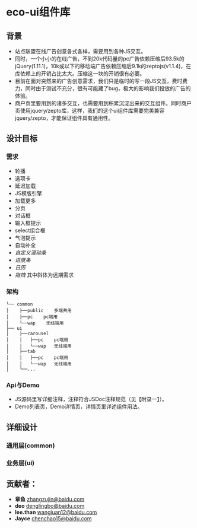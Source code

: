 # eco-ui组件库

## 背景

- 站点联盟在线广告创意各式各样，需要用到各种JS交互。
- 同时，一个小小的在线广告，不到20k代码量的pc广告依赖压缩后93.5k的jQuery(1.11.1)，10k或以下的移动端广告依赖压缩后9.1k的zeptojs(v1.1.4)，在库依赖上的开销占比太大。压缩这一块的开销很有必要。
- 目前在面对突然来的广告创意需求，我们只是临时的写一段JS交互，费时费力，同时由于测试不充分，很有可能藏了bug，极大的影响我们投放的广告的体验。
- 商户页里要用到的诸多交互，也需要用到积累沉淀出来的交互组件。同时商户页使用jquery/zepto库，这样，我们的这个ui组件库需要完美兼容jquery/zepto，才能保证组件具有通用性。

## 设计目标
### 需求
- 轮播
- 选项卡
- 延迟加载
- JS模版引擎
- 加载更多
- 分页
- 对话框
- 输入框提示
- select组合框
- 气泡提示
- 自动补全
- *自定义滚动条*
- *进度条*
- *日历*
- *拖拽*
其中斜体为远期需求

### 架构
	└── common
	│    ├──public    多端共用
	│    ├──pc    pc端用
	│    └──wap    无线端用
	├── ui
	│    ├──carousel
	│    │   ├──pc    pc端用
	│    │   └──wap   无线端用
	│    ├──tab
	│    │   ├──pc    pc端用
	│    │   └──wap   无线端用
	│    └──...

### Api与Demo
- JS源码里写详细注释，注释符合JSDoc注释规范（见【附录一】）。
- Demo列表页，Demo详情页，详情页里详述组件用法。

## 详细设计
### 通用层(common)

### 业务层(ui)


## 贡献者：
- **章鱼** [zhangzujin@baidu.com](mailto:zhangzujin@baidu.com "发邮件给章鱼")
- **deo** [denglingbo@baidu.com](mailto:denglingbo@baidu.com "发邮件给deo")
- **lee.than** [wangjuan12@baidu.com](mailto:wangjuan12@baidu.com "发邮件给lee.than")
- **Jayce** [chenchao15@baidu.com](mailto:chenchao15@baidu.com "发邮件给lee.than")